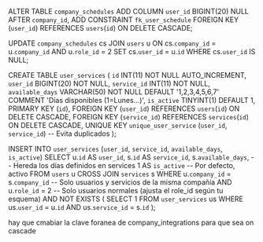 <!-- Agrega user_id como campo nullable (como ya lo habías planteado): -->

ALTER TABLE `company_schedules`
ADD COLUMN `user_id` BIGINT(20) NULL AFTER `company_id`,
ADD CONSTRAINT `fk_user_schedule` FOREIGN KEY (`user_id`) REFERENCES `users`(`id`) ON DELETE CASCADE;

<!-- Relación entre tablas:
Unimos company_schedules (horarios) con users mediante company_id.
Filtramos solo usuarios con rol de administrador (role_id = [ID_DEL_ROL_ADMIN]).
Actualización:
Asignamos el id del admin como user_id en los horarios donde user_id es NULL. -->

UPDATE `company_schedules` cs
JOIN `users` u ON cs.`company_id` = u.`company_id` AND u.`role_id` = 2
SET cs.`user_id` = u.`id`
WHERE cs.`user_id` IS NULL;

<!-- se cra tabla user_services -->

CREATE TABLE `user_services` (
`id` INT(11) NOT NULL AUTO_INCREMENT,
`user_id` BIGINT(20) NOT NULL,
`service_id` INT(11) NOT NULL,
`available_days` VARCHAR(50) NOT NULL DEFAULT '1,2,3,4,5,6,7' COMMENT 'Días disponibles (1=Lunes...)',
`is_active` TINYINT(1) DEFAULT 1,
PRIMARY KEY (`id`),
FOREIGN KEY (`user_id`) REFERENCES `users`(`id`) ON DELETE CASCADE,
FOREIGN KEY (`service_id`) REFERENCES `services`(`id`) ON DELETE CASCADE,
UNIQUE KEY `unique_user_service` (`user_id`, `service_id`) -- Evita duplicados
);

<!-- se llena la tabla user_services -->

INSERT INTO `user_services` (`user_id`, `service_id`, `available_days`, `is_active`)
SELECT
u.`id` AS `user_id`,
s.`id` AS `service_id`,
s.`available_days`, -- Hereda los días definidos en services
1 AS `is_active` -- Por defecto, activo
FROM
`users` u
CROSS JOIN
`services` s
WHERE
u.`company_id` = s.`company_id` -- Solo usuarios y servicios de la misma compañía
AND u.`role_id` = 2 -- Solo usuarios normales (ajusta el role_id según tu esquema)
AND NOT EXISTS (
SELECT 1 FROM `user_services` us
WHERE us.`user_id` = u.`id` AND us.`service_id` = s.`id`
);

hay que cmabiar la clave foranea de company_integrations para que sea on cascade
